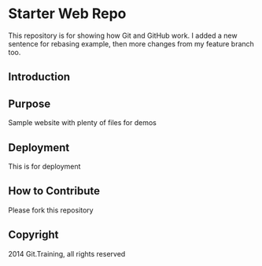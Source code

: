 # Starter Web Repo

This repository is for showing how Git and GitHub work. I added a new sentence for rebasing example, then more changes from my feature branch too.

## Introduction

## Purpose

Sample website with plenty of files for demos

## Deployment

This is for deployment

## How to Contribute

Please fork this repository

## Copyright

2014 Git.Training, all rights reserved
